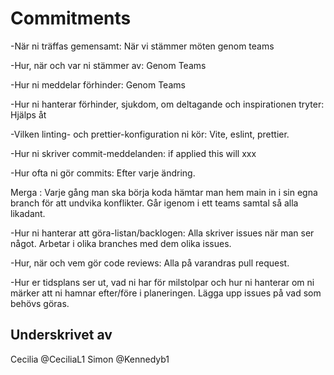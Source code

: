 # Commitments

  -När ni träffas gemensamt:
  När vi stämmer möten genom teams

  -Hur, när och var ni stämmer av:
  Genom Teams

  -Hur ni meddelar förhinder:
  Genom Teams

  -Hur ni hanterar förhinder, sjukdom, om deltagande och inspirationen tryter:
  Hjälps åt

  -Vilken linting- och prettier-konfiguration ni kör:
Vite, eslint, prettier.

  -Hur ni skriver commit-meddelanden:
  if applied this will xxx

  -Hur ofta ni gör commits:
  Efter varje ändring. 
  
  Merga :
  Varje gång man ska börja koda hämtar man hem main in i sin egna branch för att undvika konflikter.
  Går igenom i ett teams samtal så alla likadant. 

  -Hur ni hanterar att göra-listan/backlogen:
  Alla skriver issues när man ser något. Arbetar i olika branches med dem olika issues.

  -Hur, när och vem gör code reviews:
  Alla på varandras pull request.

  -Hur er tidsplans ser ut, vad ni har för milstolpar och hur ni hanterar om ni märker att ni hamnar efter/före i planeringen.
  Lägga upp issues på vad som behövs göras.


## Underskrivet av
 Cecilia @CeciliaL1
 Simon @Kennedyb1
